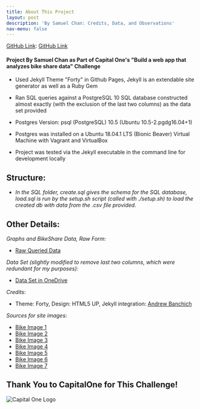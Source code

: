 ```yaml
---
title: About This Project
layout: post
description: 'By Samuel Chan: Credits, Data, and Observations'
nav-menu: false
---
```


[GitHub Link](https://github.com/SamuelChan123/bikeshareapp):      <a href="https://github.com/SamuelChan123/bikeshareapp" class="icon alt fa-github" target="_blank"><span class="label">GitHub Link</span></a>


#### Project By Samuel Chan as Part of Capital One's "Build a web app that analyzes bike share data" Challenge

* Used Jekyll Theme "Forty" in Github Pages, Jekyll is an extendable site generator as well as a Ruby Gem

* Ran SQL queries against a PostgreSQL 10 SQL database constructed almost exactly (with the exclusion of the last two columns) as the data set provided

* Postgres Version: psql (PostgreSQL) 10.5 (Ubuntu 10.5-2.pgdg16.04+1)

* Postgres was installed on a Ubuntu 18.04.1 LTS (Bionic Beaver) Virtual Machine with Vagrant and VirtualBox

* Project was tested via the Jekyll executable in the command line for development locally

## Structure:
* _In the SQL folder, create.sql gives the schema for the SQL database, load.sql is run by the setup.sh script (called with ./setup.sh) to load the created db with data from the .csv file provided._


## Other Details:

_Graphs and BikeShare Data, Raw Form:_

* [Raw Queried Data](https://docs.google.com/spreadsheets/d/1rVLPtiSPRDdep2JzK3rndaCvenErN2CiX61xaQPIWig/edit#gid=1112289210)

_Data Set (slightly modified to remove last two columns, which were redundant for my purposes):_
* [Data Set in OneDrive](https://onedrive.live.com/embed?cid=C5E9968C10017902&resid=C5E9968C10017902%21108&authkey=AGS3CfPqFt4CXM0)

_Credits_:
* Theme: Forty, Design: HTML5 UP, Jekyll integration: [Andrew Banchich](http://andrewbanchi.ch/)

_Sources for site images:_
* [Bike Image 1](https://images6.alphacoders.com/549/549198.jpg)
* [Bike Image 2](https://3c1703fe8d.site.internapcdn.net/newman/gfx/news/hires/2018/bikesharecom.jpg)
* [Bike Image 3](https://cdn.vox-cdn.com/thumbor/uk-L88Fuk5zXZmu_A0B_U4X3HTg=/0x0:960x720/1200x800/filters:focal(404x284:556x436)/cdn.vox-cdn.com/uploads/chorus_image/image/58251759/spin_bikeshare_facebook.0.jpg)
* [Bike Image 4](https://1105am3mju9f3st1xn20q6ek-wpengine.netdna-ssl.com/wp-content/uploads/2016/06/10520301886_6296562786_b-729x364-1466690964.jpg)
* [Bike Image 5](https://media.gannett-cdn.com/courierjournal/brightcove/29913742001/201705/1885/29913742001_5447959538001_5447937546001-vs.jpg)
* [Bike Image 6](https://ase.org/sites/ase.org/files/styles/featured_blog/public/bike_share2_0_website.png?itok=lL_t-9r1)
* [Bike Image 7](https://whyy.org/wp-content/uploads/2017/12/bigstock-210609340-768x513.jpg)


## Thank You to CapitalOne for This Challenge!

![Capital One Logo](https://upload.wikimedia.org/wikipedia/commons/thumb/9/98/Capital_One_logo.svg/1200px-Capital_One_logo.svg.png)
